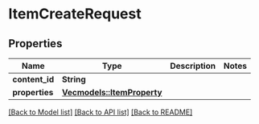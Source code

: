 # ItemCreateRequest

## Properties

Name | Type | Description | Notes
------------ | ------------- | ------------- | -------------
**content_id** | **String** |  | 
**properties** | [**Vec<models::ItemProperty>**](ItemProperty.md) |  | 

[[Back to Model list]](../README.md#documentation-for-models) [[Back to API list]](../README.md#documentation-for-api-endpoints) [[Back to README]](../README.md)


